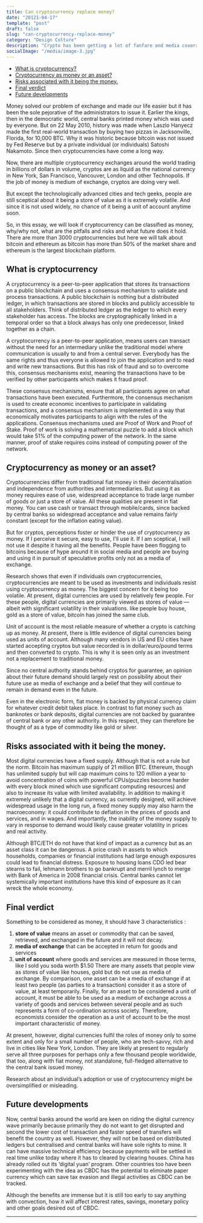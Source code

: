 ```yaml
---
title: Can cryptocurrency replace money?
date: "20121-04-17"
template: "post"
draft: false
slug: "can-cryptocurrency-replace-money"
category: "Design Culture"
description: "Crypto has been getting a lot of fanfare and media coverage. So, in this essay, I examined what cryptocurrency, such as Bitcoin, Ethereum actually is and why it caught so much attention, what the future holds and can it replace the traditional currency in the future."
socialImage: "/media/image-3.jpg"
---
```


- [What is cryptocurrency?](#what-is-cryptocurrency)
- [Cryptocurrency as money or an asset?](#cryptocurrency-as-money-or-an-asset)
- [Risks associated with it being the money.](#risks-associated-with-it-being-the-money)
- [Final verdict](#final-verdict)
- [Future developments](#future-developments)


Money solved our problem of exchange and made our life easier but it has been the sole pejorative of the administrators to issue it. Earlier the kings, then in the democratic world, central banks printed money which was used by everyone. But on 22 May 2010, history was made when Laszlo Hanyecz made the first real-world transaction by buying two pizzas in Jacksonville, Florida, for 10,000 BTC. Why it was historic because bitcoin was not issued by Fed Reserve but by a private individual (or individuals) Satoshi Nakamoto. Since then cryptocurrencies have come a long way.

Now, there are multiple cryptocurrency exchanges around the world trading in billions of dollars in volume, cryptos are as liquid as the national currency in New York, San Francisco, Vancouver, London and other Technopolis. If the job of money is medium of exchange, cryptos are doing very well.

But except the technologically advanced cities and tech geeks, people are still sceptical about it being a store of value as it is extremely volatile. And since it is not used widely, no chance of it being a unit of account anytime soon.

So, in this essay, we will look if cryptocurrency can be classified as money, why/why not, what are the pitfalls and risks and what future does it hold. There are more than 3000 cryptocurrencies but here we will talk about bitcoin and ethereum as bitcoin has more than 50% of the market share and ethereum is the largest blockchain platform.

## What is cryptocurrency
A cryptocurrency is a peer-to-peer application that stores its transactions on a public blockchain and uses a consensus mechanism to validate and process transactions. A public blockchain is nothing but a distributed ledger, in which transactions are stored in blocks and publicly accessible to all stakeholders. Think of distributed ledger as the ledger to which every stakeholder has access. The blocks are cryptographically linked in a temporal order so that a block always has only one predecessor, linked together as a chain.

A cryptocurrency is a peer-to-peer application, means users can transact without the need for an intermediary unlike the traditional model where communication is usually to and from a central server. Everybody has the same rights and thus everyone is allowed to join the application and to read and write new transactions. But this has risk of fraud and so to overcome this, consensus mechanisms exist, meaning the transactions have to be verified by other participants which makes it fraud proof.

These consensus mechanisms, ensure that all participants agree on what transactions have been executed. Furthermore, the consensus mechanism is used to create economic incentives to participate in validating transactions, and a consensus mechanism is implemented in a way that economically motivates participants to align with the rules of the applications. Consensus mechanisms used are Proof of Work and Proof of Stake. Proof of work is solving a mathematical puzzle to add a block which would take 51% of the computing power of the network. In the same manner, proof of stake requires coins instead of computing power of the network.

## Cryptocurrency as money or an asset?
Cryptocurrencies differ from traditional fiat money in their decentralisation and independence from authorities and intermediaries. But using it as money requires ease of use, widespread acceptance to trade large number of goods or just a store of value. All these qualities are present in fiat money. You can use cash or transact through mobile/cards, since backed by central banks so widespread acceptance and value remains fairly constant (except for the inflation eating value).

But for cryptos, perceptions foster or hinder the use of cryptocurrency as money. If I perceive it secure, easy to use, I'll use it. If I am sceptical, I will not use it despite it having all the benefits. People have been flogging to bitcoins because of hype around it in social media and people are buying and using it in pursuit of speculative profits only not as a media of exchange.

Research shows that even if individuals own cryptocurrencies, cryptocurrencies are meant to be used as investments and individuals resist using cryptocurrency as money. The biggest concern for it being too volatile. At present, digital currencies are used by relatively few people. For these people, digital currencies are primarily viewed as stores of value — albeit with significant volatility in their valuations. like people buy house, gold as a store of value, bitcoin has joined the same club.

Unit of account is the most reliable measure of whether a crypto is catching up as money. At present, there is little evidence of digital currencies being used as units of account. Although many vendors in US and EU cities have started accepting cryptos but value recorded is in dollar/euro/pound terms and then converted to crypto. This is why it is seen only as an investment not a replacement to traditional money.

Since no central authority stands behind cryptos for guarantee, an opinion about their future demand should largely rest on possibility about their future use as media of exchange and a belief that they will continue to remain in demand even in the future.

Even in the electronic form, fiat money is backed by physical currency claim for whatever credit debit takes place. In contrast to fiat money such as banknotes or bank deposits, digital currencies are not backed by guarantee of central bank or any other authority. In this respect, they can therefore be thought of as a type of commodity like gold or silver.

## Risks associated with it being the money.
Most digital currencies have a fixed supply. Although that is not a rule but the norm. Bitcoin has maximum supply of 21 million BTC. Ethereum, though has unlimited supply but will cap maximum coins to 120 million a year to avoid concentration of coins with powerful CPUs(puzzles become harder with every block mined which use significant computing resources) and also to increase its value with limited availability. In addition to making it extremely unlikely that a digital currency, as currently designed, will achieve widespread usage in the long run, a fixed money supply may also harm the macroeconomy: it could contribute to deflation in the prices of goods and services, and in wages. And importantly, the inability of the money supply to vary in response to demand would likely cause greater volatility in prices and real activity.

Although BTC/ETH do not have that kind of impact as a currency but as an asset class it can be dangerous. A price crash in assets to which households, companies or financial institutions had large enough exposures could lead to financial distress. Exposure to housing loans CDO led bear stearns to fail, lehmann brothers to go bankrupt and merril lynch to merge with Bank of America in 2008 financial crisis. Central banks cannot let systemically important institutions have this kind of exposure as it can wreck the whole economy.

## Final verdict
Something to be considered as money, it should have 3 characteristics :

1. **store of value** means an asset or commodity that can be saved, retrieved, and exchanged in the future and it will not decay.
2. **media of exchange** that can be accepted in return for goods and services
3. **unit of account** where goods and services are measured in those terms, like I sold you soda worth $1.50
There are many assets that people view as stores of value like houses, gold but do not use as media of exchange. By comparison, one asset can be a media of exchange if at least two people (as parties to a transaction) consider it as a store of value, at least temporarily. Finally, for an asset to be considered a unit of account, it must be able to be used as a medium of exchange across a variety of goods and services between several people and as such represents a form of co-ordination across society. Therefore, economists consider the operation as a unit of account to be the most important characteristic of money.

At present, however, digital currencies fulfil the roles of money only to some extent and only for a small number of people, who are tech-savvy, rich and live in cities like New York, London. They are likely at present to regularly serve all three purposes for perhaps only a few thousand people worldwide, that too, along with fiat money, not standalone, full-fledged alternative to the central bank issued money.

Research about an individual’s adoption or use of cryptocurrency might be oversimplified or misleading.

## Future developments
Now, central banks around the world are keen on riding the digital currency wave primarily because primarily they do not want to get disrupted and second the lower cost of transaction and faster speed of transfers will benefit the country as well. However, they will not be based on distributed ledgers but centralised and central banks will have sole rights to mine. It can have massive technical efficiency because payments will be settled in real time unlike today where it has to cleared by clearing houses. China has already rolled out its ‘digital yuan’ program. Other countries too have been experimenting with the idea as CBDC has the potential to eliminate paper currency which can save tax evasion and illegal activities as CBDC can be tracked.

Although the benefits are immense but it is still too early to say anything with convection, how it will affect interest rates, savings, monetary policy and other goals desired out of CBDC.

---

